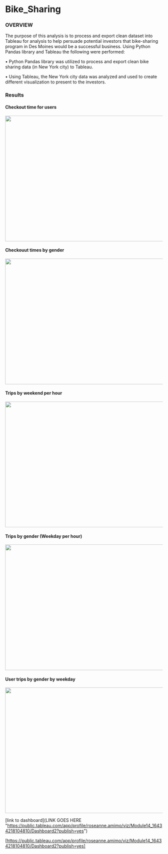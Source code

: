 # Bike_Sharing

### OVERVIEW

The purpose of this analysis is to process and export clean dataset into Tableau for analysis to help persuade potential investors that bike-sharing program in Des Moines would be a successful business. Using Python Pandas library and Tableau the following were performed:

•	Python Pandas library was utilized to process and export clean bike sharing data (in New York city) to Tableau.

•	Using Tableau, the New York city data was analyzed and used to create different visualization to present to the investors.


### Results

#### Checkout time for users

<img src="https://user-images.githubusercontent.com/89875689/151663430-2ba9c30b-0fdc-4440-a90e-b967778a023c.png" width="650" height="400" />

#### Checkouut times by gender

<img src="https://user-images.githubusercontent.com/89875689/151664357-73990943-5ca5-41fd-8de5-c0ae3f9a9bbf.png" width="650" height="400" />

#### Trips by weekend per hour

<img src="https://user-images.githubusercontent.com/89875689/151664530-9754f5e9-aa9a-431e-8900-4567e10bbccf.png" width="650" height="400" />

#### Trips by gender (Weekday per hour)

<img src="https://user-images.githubusercontent.com/89875689/151664573-1d7ab657-ac26-434d-9e54-56d0b2f463ac.png" width="650" height="400" />

#### User trips by gender by weekday

<img src="https://user-images.githubusercontent.com/89875689/151664619-660e3a4e-ce7b-410e-933a-0aa538c0aa10.png" width="650" height="400" />













          























[link to dashboard](LINK GOES HERE "https://public.tableau.com/app/profile/roseanne.amimo/viz/Module14_16434218104810/Dashboard2?publish=yes")


[https://public.tableau.com/app/profile/roseanne.amimo/viz/Module14_16434218104810/Dashboard2?publish=yes]
